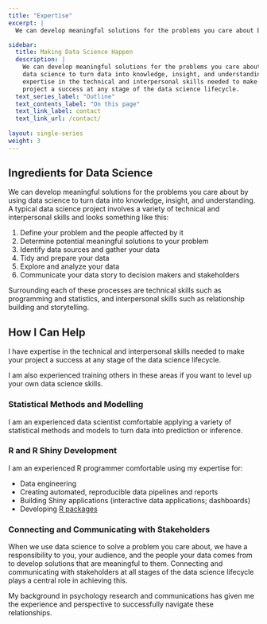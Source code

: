 ```yaml
---
title: "Expertise"
excerpt: |
  We can develop meaningful solutions for the problems you care about by using data science to turn data into knowledge, insight, and understanding. I have expertise in the technical and interpersonal skills needed to make your project a success at any stage of the data science lifecycle.

sidebar: 
  title: Making Data Science Happen
  description: |
    We can develop meaningful solutions for the problems you care about by using
    data science to turn data into knowledge, insight, and understanding. I have
    expertise in the technical and interpersonal skills needed to make your 
    project a success at any stage of the data science lifecycle.
  text_series_label: "Outline" 
  text_contents_label: "On this page"
  text_link_label: contact
  text_link_url: /contact/
  
layout: single-series
weight: 3
---
```


## Ingredients for Data Science

We can develop meaningful solutions for the problems you care about by using data science to turn data into knowledge, insight, and understanding. A typical data science project involves a variety of technical and interpersonal skills and looks something like this:

1. Define your problem and the people affected by it
2. Determine potential meaningful solutions to your problem
3. Identify data sources and gather your data 
4. Tidy and prepare your data
5. Explore and analyze your data
6. Communicate your data story to decision makers and stakeholders

Surrounding each of these processes are technical skills such as programming and statistics, and interpersonal skills such as relationship building and storytelling.

## How I Can Help

I have expertise in the technical and interpersonal skills needed to make your project a success at any stage of the data science lifecycle.

I am also experienced training others in these areas if you want to level up your own data science skills.

### Statistical Methods and Modelling

I am an experienced data scientist comfortable applying a variety of statistical methods and models to turn data into prediction or inference. 

<!-- Some things I've worked on lately include
- Scale or survey development and evaluation
-->

### R and R Shiny Development

I am an experienced R programmer comfortable using my expertise for:

- Data engineering
- Creating automated, reproducible data pipelines and reports
- Building Shiny applications (interactive data applications; dashboards)
- Developing [R packages](/categories/r-packages/)

### Connecting and Communicating with Stakeholders

When we use data science to solve a problem you care about, we have a responsibility to you, your audience, and the people your data comes from to develop solutions that are meaningful to them. Connecting and communicating with stakeholders at all stages of the data science lifecycle plays a central role in achieving this.

My background in psychology research and communications has given me the experience and perspective to successfully navigate these relationships.
